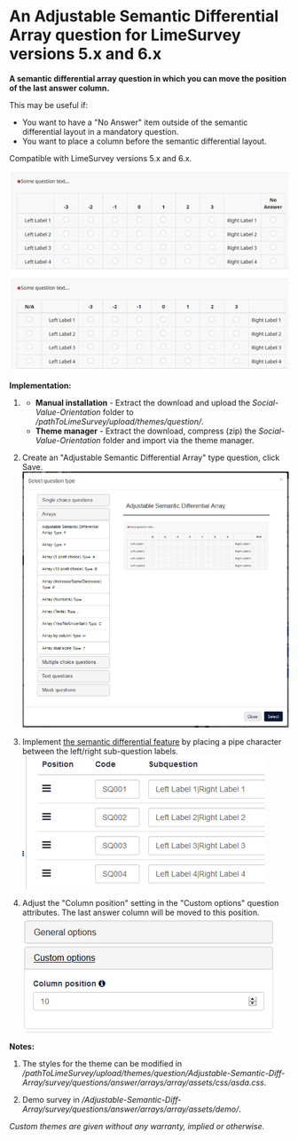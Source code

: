 # An Adjustable Semantic Differential Array question for LimeSurvey versions 5.x and 6.x
**A semantic differential array question in which you can move the position of the last answer column.**

This may be useful if:
- You want to have a "No Answer" item outside of the semantic differential layout in a mandatory question.
- You want to place a column before the semantic differential layout.

Compatible with LimeSurvey versions 5.x and 6.x.

![Image Adjustable Semantic Diff Array 2](/Adjustable-Semantic-Diff-Array/survey/questions/answer/arrays/array/assets/images/asda_2.png)

**Implementation:**

1) - **Manual installation** - Extract the download and upload the *Social-Value-Orientation* folder to */pathToLimeSurvey/upload/themes/question/*.
    - **Theme manager** - Extract the download, compress (zip) the *Social-Value-Orientation* folder and import via the theme manager.

2) Create an "Adjustable Semantic Differential Array" type question, click Save.   
![Image Adjustable Semantic Diff Array 4](/Adjustable-Semantic-Diff-Array/survey/questions/answer/arrays/array/assets/images/asda_4.png)

3) Implement [the semantic differential feature](https://manual.limesurvey.org/Question_type_-_Array#Short_description) by placing a pipe character between the left/right sub-question labels.  
![Image Adjustable Semantic Diff Array 3](/Adjustable-Semantic-Diff-Array/survey/questions/answer/arrays/array/assets/images/asda_3.png)

4) Adjust the "Column position" setting in the "Custom options" question attributes. The last answer column will be moved to this position.  
![Image Adjustable Semantic Diff Array 5](/Adjustable-Semantic-Diff-Array/survey/questions/answer/arrays/array/assets/images/asda_5.png)

**Notes:**

1) The styles for the theme can be modified in */pathToLimeSurvey/upload/themes/question/Adjustable-Semantic-Diff-Array/survey/questions/answer/arrays/array/assets/css/asda.css*.

4) Demo survey in */Adjustable-Semantic-Diff-Array/survey/questions/answer/arrays/array/assets/demo/*.
    
    
*Custom themes are given without any warranty, implied or otherwise.*
